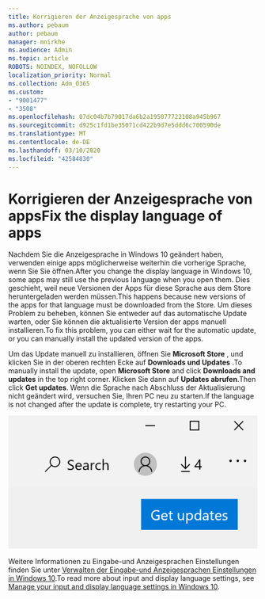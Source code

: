 ```yaml
---
title: Korrigieren der Anzeigesprache von apps
ms.author: pebaum
author: pebaum
manager: mnirkhe
ms.audience: Admin
ms.topic: article
ROBOTS: NOINDEX, NOFOLLOW
localization_priority: Normal
ms.collection: Adm_O365
ms.custom:
- "9001477"
- "3508"
ms.openlocfilehash: 07dc04b7b79017da6b2a195077722108a945b967
ms.sourcegitcommit: d925c1fd1be35071cd422b9d7e5ddd6c700590de
ms.translationtype: MT
ms.contentlocale: de-DE
ms.lasthandoff: 03/10/2020
ms.locfileid: "42584830"
---
```

# <a name="fix-the-display-language-of-apps"></a><span data-ttu-id="0adef-102">Korrigieren der Anzeigesprache von apps</span><span class="sxs-lookup"><span data-stu-id="0adef-102">Fix the display language of apps</span></span>

<span data-ttu-id="0adef-103">Nachdem Sie die Anzeigesprache in Windows 10 geändert haben, verwenden einige apps möglicherweise weiterhin die vorherige Sprache, wenn Sie Sie öffnen.</span><span class="sxs-lookup"><span data-stu-id="0adef-103">After you change the display language in Windows 10, some apps may still use the previous language when you open them.</span></span> <span data-ttu-id="0adef-104">Dies geschieht, weil neue Versionen der Apps für diese Sprache aus dem Store heruntergeladen werden müssen.</span><span class="sxs-lookup"><span data-stu-id="0adef-104">This happens because new versions of the apps for that language must be downloaded from the Store.</span></span> <span data-ttu-id="0adef-105">Um dieses Problem zu beheben, können Sie entweder auf das automatische Update warten, oder Sie können die aktualisierte Version der apps manuell installieren.</span><span class="sxs-lookup"><span data-stu-id="0adef-105">To fix this problem, you can either wait for the automatic update, or you can manually install the updated version of the apps.</span></span>

<span data-ttu-id="0adef-106">Um das Update manuell zu installieren, öffnen Sie **Microsoft Store** , und klicken Sie in der oberen rechten Ecke auf **Downloads und Updates** .</span><span class="sxs-lookup"><span data-stu-id="0adef-106">To manually install the update, open **Microsoft Store** and click **Downloads and updates** in the top right corner.</span></span> <span data-ttu-id="0adef-107">Klicken Sie dann auf **Updates abrufen**.</span><span class="sxs-lookup"><span data-stu-id="0adef-107">Then click **Get updates**.</span></span> <span data-ttu-id="0adef-108">Wenn die Sprache nach Abschluss der Aktualisierung nicht geändert wird, versuchen Sie, Ihren PC neu zu starten.</span><span class="sxs-lookup"><span data-stu-id="0adef-108">If the language is not changed after the update is complete, try restarting your PC.</span></span>

![Updates abrufen.](media/get-updates.png)

<span data-ttu-id="0adef-110">Weitere Informationen zu Eingabe-und Anzeigesprachen Einstellungen finden Sie unter [Verwalten der Eingabe-und Anzeigesprachen Einstellungen in Windows 10](https://support.microsoft.com/help/4027670/windows-10-add-and-switch-input-and-display-language-preferences).</span><span class="sxs-lookup"><span data-stu-id="0adef-110">To read more about input and display language settings, see [Manage your input and display language settings in Windows 10](https://support.microsoft.com/help/4027670/windows-10-add-and-switch-input-and-display-language-preferences).</span></span>

